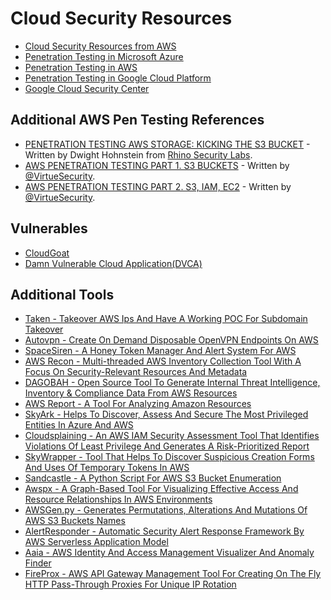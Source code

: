 # Cloud Security Resources

* [Cloud Security Resources from AWS](https://aws.amazon.com/security/security-resources)
* [Penetration Testing in Microsoft Azure](https://docs.microsoft.com/en-us/azure/security/azure-security-pen-testing)
* [Penetration Testing in AWS](https://aws.amazon.com/security/penetration-testing)
* [Penetration Testing in Google Cloud Platform](https://cloud.google.com/security/overview)
* [Google Cloud Security Center](https://cloud.google.com/security)

## Additional AWS Pen Testing References
- [PENETRATION TESTING AWS STORAGE: KICKING THE S3 BUCKET](https://rhinosecuritylabs.com/penetration-testing/penetration-testing-aws-storage/) - Written by Dwight Hohnstein from [Rhino Security Labs](https://rhinosecuritylabs.com/).
- [AWS PENETRATION TESTING PART 1. S3 BUCKETS](https://www.virtuesecurity.com/blog/aws-penetration-testing-s3-buckets/) - Written by [@VirtueSecurity](https://twitter.com/VirtueSecurity).
- [AWS PENETRATION TESTING PART 2. S3, IAM, EC2](https://www.virtuesecurity.com/blog/aws-penetration-testing-part-2-s3-iam-ec2/) - Written by [@VirtueSecurity](https://twitter.com/VirtueSecurity).

## Vulnerables
- [CloudGoat](https://github.com/RhinoSecurityLabs/cloudgoat)
- [Damn Vulnerable Cloud Application(DVCA)](https://github.com/m6a-UdS/dvca)

## Additional Tools
- [Taken - Takeover AWS Ips And Have A Working POC For Subdomain Takeover](http://feedproxy.google.com/~r/PentestTools/~3/bOdrVajU9Ns/taken-takeover-aws-ips-and-have-working.html)
- [Autovpn - Create On Demand Disposable OpenVPN Endpoints On AWS](http://feedproxy.google.com/~r/PentestTools/~3/lxGVU3oWwCE/autovpn-create-on-demand-disposable.html)
- [SpaceSiren - A Honey Token Manager And Alert System For AWS](http://feedproxy.google.com/~r/PentestTools/~3/SIBlEXl2Mhc/spacesiren-honey-token-manager-and.html)
- [AWS Recon - Multi-threaded AWS Inventory Collection Tool With A Focus On Security-Relevant Resources And Metadata](http://feedproxy.google.com/~r/PentestTools/~3/mCRMljaSu2w/aws-recon-multi-threaded-aws-inventory.html)
- [DAGOBAH - Open Source Tool To Generate Internal Threat Intelligence, Inventory & Compliance Data From AWS Resources](http://feedproxy.google.com/~r/PentestTools/~3/heCluXrDIA0/dagobah-open-source-tool-to-generate.html)
- [AWS Report - A Tool For Analyzing Amazon Resources](http://feedproxy.google.com/~r/PentestTools/~3/pKUBrpmSvbE/aws-report-tool-for-analyzing-amazon.html)
- [SkyArk - Helps To Discover, Assess And Secure The Most Privileged Entities In Azure And AWS](http://feedproxy.google.com/~r/PentestTools/~3/fA1njXZatyo/skyark-helps-to-discover-assess-and.html)
- [Cloudsplaining - An AWS IAM Security Assessment Tool That Identifies Violations Of Least Privilege And Generates A Risk-Prioritized Report](http://feedproxy.google.com/~r/PentestTools/~3/-7enjmYyTw8/cloudsplaining-aws-iam-security.html)
- [SkyWrapper - Tool That Helps To Discover Suspicious Creation Forms And Uses Of Temporary Tokens In AWS](http://feedproxy.google.com/~r/PentestTools/~3/w0otGurmXTY/skywrapper-tool-that-helps-to-discover.html)
- [Sandcastle - A Python Script For AWS S3 Bucket Enumeration](http://feedproxy.google.com/~r/PentestTools/~3/e2xzlmFDtaE/sandcastle-python-script-for-aws-s3.html)
- [Awspx - A Graph-Based Tool For Visualizing Effective Access And Resource Relationships In AWS Environments](http://feedproxy.google.com/~r/PentestTools/~3/S_VHOWSjPYM/awspx-graph-based-tool-for-visualizing.html)
- [AWSGen.py - Generates Permutations, Alterations And Mutations Of AWS S3 Buckets Names](http://feedproxy.google.com/~r/PentestTools/~3/SagQLMEKNHs/awsgenpy-generates-permutations.html)
- [AlertResponder - Automatic Security Alert Response Framework By AWS Serverless Application Model](http://feedproxy.google.com/~r/PentestTools/~3/Wz_C66kvWFE/alertresponder-automatic-security-alert.html)
- [Aaia - AWS Identity And Access Management Visualizer And Anomaly Finder](http://feedproxy.google.com/~r/PentestTools/~3/2yvKL6xqlqM/aaia-aws-identity-and-access-management.html)
- [FireProx - AWS API Gateway Management Tool For Creating On The Fly HTTP Pass-Through Proxies For Unique IP Rotation](http://feedproxy.google.com/~r/PentestTools/~3/TkQaYYrkjO8/fireprox-aws-api-gateway-management.html)


